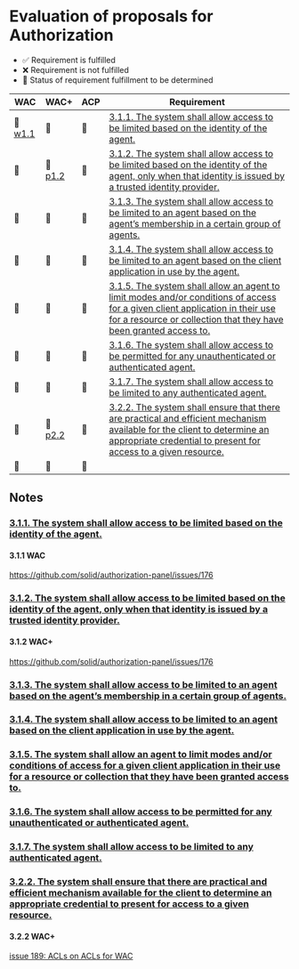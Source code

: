 # Evaluation of proposals for Authorization

* ✅ Requirement is fulfilled
* ❌ Requirement is not fulfilled
* 🔸 Status of requirement fulfillment to be determined

| WAC | WAC+ | ACP | Requirement | 
| --- | --- | --- | --- |
| 🔸 [w1.1]| 🔸 | 🔸  | [3.1.1. The system shall allow access to be limited based on the identity of the agent.](https://solid.github.io/authorization-panel/authorization-ucr/#req-agent-identity) |
| 🔸 | 🔸 [p1.2] | 🔸 | [3.1.2. The system shall allow access to be limited based on the identity of the agent, only when that identity is issued by a trusted identity provider.](https://solid.github.io/authorization-panel/authorization-ucr/#req-trusted-identity) |
| 🔸 | 🔸 | 🔸 | [3.1.3. The system shall allow access to be limited to an agent based on the agent’s membership in a certain group of agents.](https://solid.github.io/authorization-panel/authorization-ucr/#req-agent-group) |
| 🔸 | 🔸 | 🔸 | [3.1.4. The system shall allow access to be limited to an agent based on the client application in use by the agent.](https://solid.github.io/authorization-panel/authorization-ucr/#req-application) |
| 🔸 | 🔸 | 🔸 | [3.1.5. The system shall allow an agent to limit modes and/or conditions of access for a given client application in their use for a resource or collection that they have been granted access to.](https://solid.github.io/authorization-panel/authorization-ucr/#req-client-constrained) |
| 🔸 | 🔸 | 🔸 | [3.1.6. The system shall allow access to be permitted for any unauthenticated or authenticated agent.](https://solid.github.io/authorization-panel/authorization-ucr/#req-public) |
| 🔸 | 🔸 | 🔸 | [3.1.7. The system shall allow access to be limited to any authenticated agent.](https://solid.github.io/authorization-panel/authorization-ucr/#req-authenticated) |
| 🔸 | 🔸 [p2.2]  | 🔸 | [3.2.2. The system shall ensure that there are practical and efficient mechanism available for the client to determine an appropriate credential to present for access to a given resource.](https://solid.github.io/authorization-panel/authorization-ucr/#req-vc-determine) | 
| 🔸 | 🔸 | 🔸 | []() |

## Notes

### [3.1.1. The system shall allow access to be limited based on the identity of the agent.](https://solid.github.io/authorization-panel/authorization-ucr/#req-agent-identity)

#### 3.1.1 WAC
[w1.1]:#311-wac

https://github.com/solid/authorization-panel/issues/176

### [3.1.2. The system shall allow access to be limited based on the identity of the agent, only when that identity is issued by a trusted identity provider.](https://solid.github.io/authorization-panel/authorization-ucr/#req-trusted-identity)

#### 3.1.2 WAC+
[p1.2]:#312-wac

https://github.com/solid/authorization-panel/issues/176


### [3.1.3. The system shall allow access to be limited to an agent based on the agent’s membership in a certain group of agents.](https://solid.github.io/authorization-panel/authorization-ucr/#req-agent-group)


### [3.1.4. The system shall allow access to be limited to an agent based on the client application in use by the agent.](https://solid.github.io/authorization-panel/authorization-ucr/#req-application)

### [3.1.5. The system shall allow an agent to limit modes and/or conditions of access for a given client application in their use for a resource or collection that they have been granted access to.](https://solid.github.io/authorization-panel/authorization-ucr/#req-client-constrained)

### [3.1.6. The system shall allow access to be permitted for any unauthenticated or authenticated agent.](https://solid.github.io/authorization-panel/authorization-ucr/#req-public) 

### [3.1.7. The system shall allow access to be limited to any authenticated agent.](https://solid.github.io/authorization-panel/authorization-ucr/#req-authenticated)

### [3.2.2. The system shall ensure that there are practical and efficient mechanism available for the client to determine an appropriate credential to present for access to a given resource.](https://solid.github.io/authorization-panel/authorization-ucr/#req-vc-determine)

#### 3.2.2 WAC+
[p2.2]:#322-wac

[issue 189: ACLs on ACLs for WAC](https://github.com/solid/authorization-panel/issues/189)








